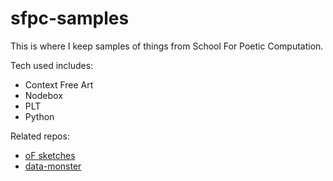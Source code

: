 sfpc-samples
============
This is where I keep samples of things from School For Poetic Computation. 

Tech used includes:
  * Context Free Art
  * Nodebox
  * PLT
  * Python

Related repos:
 * [oF sketches](https://github.com/sarahgp/oFSketches)
 * [data-monster](https://github.com/sarahgp/data-monster)
